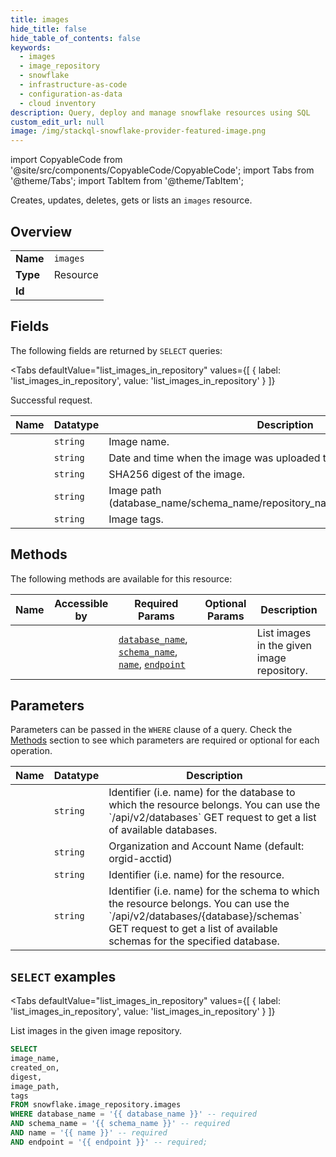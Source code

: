```yaml
--- 
title: images
hide_title: false
hide_table_of_contents: false
keywords:
  - images
  - image_repository
  - snowflake
  - infrastructure-as-code
  - configuration-as-data
  - cloud inventory
description: Query, deploy and manage snowflake resources using SQL
custom_edit_url: null
image: /img/stackql-snowflake-provider-featured-image.png
---
```


import CopyableCode from '@site/src/components/CopyableCode/CopyableCode';
import Tabs from '@theme/Tabs';
import TabItem from '@theme/TabItem';

Creates, updates, deletes, gets or lists an <code>images</code> resource.

## Overview
<table><tbody>
<tr><td><b>Name</b></td><td><code>images</code></td></tr>
<tr><td><b>Type</b></td><td>Resource</td></tr>
<tr><td><b>Id</b></td><td><CopyableCode code="snowflake.image_repository.images" /></td></tr>
</tbody></table>

## Fields

The following fields are returned by `SELECT` queries:

<Tabs
    defaultValue="list_images_in_repository"
    values={[
        { label: 'list_images_in_repository', value: 'list_images_in_repository' }
    ]}
>
<TabItem value="list_images_in_repository">

Successful request.

<table>
<thead>
    <tr>
    <th>Name</th>
    <th>Datatype</th>
    <th>Description</th>
    </tr>
</thead>
<tbody>
<tr>
    <td><CopyableCode code="image_name" /></td>
    <td><code>string</code></td>
    <td>Image name.</td>
</tr>
<tr>
    <td><CopyableCode code="created_on" /></td>
    <td><code>string</code></td>
    <td>Date and time when the image was uploaded to the image repository.</td>
</tr>
<tr>
    <td><CopyableCode code="digest" /></td>
    <td><code>string</code></td>
    <td>SHA256 digest of the image.</td>
</tr>
<tr>
    <td><CopyableCode code="image_path" /></td>
    <td><code>string</code></td>
    <td>Image path (database_name/schema_name/repository_name/image_name:image_tag).</td>
</tr>
<tr>
    <td><CopyableCode code="tags" /></td>
    <td><code>string</code></td>
    <td>Image tags.</td>
</tr>
</tbody>
</table>
</TabItem>
</Tabs>

## Methods

The following methods are available for this resource:

<table>
<thead>
    <tr>
    <th>Name</th>
    <th>Accessible by</th>
    <th>Required Params</th>
    <th>Optional Params</th>
    <th>Description</th>
    </tr>
</thead>
<tbody>
<tr>
    <td><a href="#list_images_in_repository"><CopyableCode code="list_images_in_repository" /></a></td>
    <td><CopyableCode code="select" /></td>
    <td><a href="#parameter-database_name"><code>database_name</code></a>, <a href="#parameter-schema_name"><code>schema_name</code></a>, <a href="#parameter-name"><code>name</code></a>, <a href="#parameter-endpoint"><code>endpoint</code></a></td>
    <td></td>
    <td>List images in the given image repository.</td>
</tr>
</tbody>
</table>

## Parameters

Parameters can be passed in the `WHERE` clause of a query. Check the [Methods](#methods) section to see which parameters are required or optional for each operation.

<table>
<thead>
    <tr>
    <th>Name</th>
    <th>Datatype</th>
    <th>Description</th>
    </tr>
</thead>
<tbody>
<tr id="parameter-database_name">
    <td><CopyableCode code="database_name" /></td>
    <td><code>string</code></td>
    <td>Identifier (i.e. name) for the database to which the resource belongs. You can use the `/api/v2/databases` GET request to get a list of available databases.</td>
</tr>
<tr id="parameter-endpoint">
    <td><CopyableCode code="endpoint" /></td>
    <td><code>string</code></td>
    <td>Organization and Account Name (default: orgid-acctid)</td>
</tr>
<tr id="parameter-name">
    <td><CopyableCode code="name" /></td>
    <td><code>string</code></td>
    <td>Identifier (i.e. name) for the resource.</td>
</tr>
<tr id="parameter-schema_name">
    <td><CopyableCode code="schema_name" /></td>
    <td><code>string</code></td>
    <td>Identifier (i.e. name) for the schema to which the resource belongs. You can use the `/api/v2/databases/&#123;database&#125;/schemas` GET request to get a list of available schemas for the specified database.</td>
</tr>
</tbody>
</table>

## `SELECT` examples

<Tabs
    defaultValue="list_images_in_repository"
    values={[
        { label: 'list_images_in_repository', value: 'list_images_in_repository' }
    ]}
>
<TabItem value="list_images_in_repository">

List images in the given image repository.

```sql
SELECT
image_name,
created_on,
digest,
image_path,
tags
FROM snowflake.image_repository.images
WHERE database_name = '{{ database_name }}' -- required
AND schema_name = '{{ schema_name }}' -- required
AND name = '{{ name }}' -- required
AND endpoint = '{{ endpoint }}' -- required;
```
</TabItem>
</Tabs>

